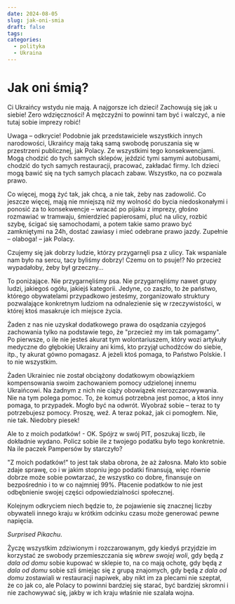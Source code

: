 ```yaml
---
date: 2024-08-05
slug: jak-oni-smia
draft: false
tags:
categories:
  - polityka
  - Ukraina
---
```


# Jak oni śmią?

Ci Ukraińcy wstydu nie mają. A najgorsze ich dzieci! Zachowują się jak u siebie!
Zero wdzięczności! A mężczyźni to powinni tam być i walczyć, a nie tutaj sobie
imprezy robić!

<!-- more -->

Uwaga – odkrycie! Podobnie jak przedstawiciele wszystkich innych narodowości,
Ukraińcy mają taką samą swobodę poruszania się w przestrzeni publicznej, jak
Polacy. Ze wszystkimi tego konsekwencjami. Mogą chodzić do tych samych sklepów,
jeździć tymi samymi autobusami, chodzić do tych samych restauracji, pracować,
zakładać firmy. Ich dzieci mogą bawić się na tych samych placach zabaw.
Wszystko, na co pozwala prawo.

Co więcej, mogą żyć tak, jak chcą, a nie tak, żeby nas zadowolić. Co jeszcze
więcej, mają nie mniejszą niż my wolność do bycia niedoskonałymi i ponosić za to
konsekwencje – wracać po pijaku z imprezy, głośno rozmawiać w tramwaju,
śmierdzieć papierosami, pluć na ulicy, rozbić szybę, ścigać się samochodami, a
potem takie samo prawo być zamkniętymi na 24h, dostać zawiasy i mieć odebrane
prawo jazdy. Zupełnie – olaboga! – jak Polacy.

Czujemy się jak dobrzy ludzie, którzy przygarnęli psa z ulicy. Tak wspaniale nam
było na sercu, tacy byliśmy dobrzy! Czemu on to psuje!? No przecież wypadałoby,
żeby był grzeczny…

To poniżające. Nie przygarnęliśmy psa. Nie przygarnęliśmy nawet grupy ludzi,
jakiegoś ogółu, jakiejś kategorii. Jedyne, co zaszło, to że państwo, którego
obywatelami przypadkowo jesteśmy, zorganizowało struktury pozwalające konkretnym
ludziom na odnalezienie się w rzeczywistości, w której ktoś masakruje ich
miejsce życia.

Żaden z nas nie uzyskał dodatkowego prawa do osądzania czyjegoś zachowania tylko
na podstawie tego, że "przecież my im tak pomagamy". Po pierwsze, o ile nie
jesteś akurat tym wolontariuszem, który wozi artykuły medyczne do głębokiej
Ukrainy ani kimś, kto przyjął uchodźców do siebie, itp., ty akurat gówno
pomagasz. A jeżeli ktoś pomaga, to Państwo Polskie. I to nie wszystkim.

Żaden Ukrainiec nie został obciążony dodatkowym obowiązkiem kompensowania swoim
zachowaniem pomocy udzielonej innemu Ukraińcowi. Na żadnym z nich nie ciąży
obowiązek nierozczarowywania. Nie na tym polega pomoc. To, że komuś potrzebna
jest pomoc, a ktoś inny pomaga, to przypadek. Mogło być na odwrót. Wyobraź sobie
– teraz to ty potrzebujesz pomocy. Proszę, weź. A teraz pokaż, jak ci pomogłem.
Nie, nie tak. Niedobry piesek!

Ale to z moich podatków! - OK. Spójrz w swój PIT, poszukaj liczb, ile dokładnie
wydano. Policz sobie ile z twojego podatku było tego konkretnie. Na ile paczek
Pampersów by starczyło?

"Z moich podatków!" to jest tak słaba obrona, że aż żałosna. Mało kto sobie
zdaje sprawę, co i w jakim stopniu jego podatki finansują, więc równie dobrze
może sobie powtarzać, że wszystko co dobre, finansuje on bezpośrednio i to w co
najmniej 99%. Płacenie podatków to nie jest odbębnienie swojej części
odpowiedzialności społecznej.

Kolejnym odkryciem niech będzie to, że pojawienie się znacznej liczby obywateli
innego kraju w krótkim odcinku czasu może generować pewne napięcia.

*Surprised Pikachu*.

Życzę wszystkim zdziwionym i rozczarowanym, gdy kiedyś przyjdzie im korzystać ze
swobody przemieszczania się *wbrew swojej woli*, gdy będą *z dala od domu* sobie
kupować w sklepie to, na co mają ochotę, gdy będą *z dala od domu* sobie szli
śmiejąc się z grupą znajomych, gdy będą *z dala od domu* zostawiali w
restauracji napiwek, aby nikt im za plecami nie szeptał, że co jak co, ale
Polacy to powinni bardziej się starać, być bardziej skromni i nie zachowywać
się, jakby w ich kraju właśnie nie szalała wojna.

